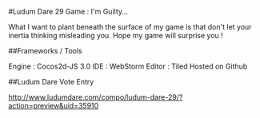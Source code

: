 #Ludum Dare 29 Game : I'm Guilty...

What I want to plant beneath the surface of my game is that don't let your inertia thinking misleading you. Hope my game will surprise you ! 

##Frameworks / Tools 

Engine : Cocos2d-JS 3.0 
IDE : WebStorm 
Editor : Tiled 
Hosted on Github

##Ludum Dare Vote Entry

http://www.ludumdare.com/compo/ludum-dare-29/?action=preview&uid=35910

